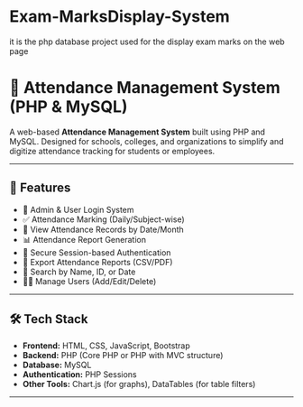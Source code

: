 # Exam-MarksDisplay-System
it is the php database project used for the display exam marks on the web page
# 📘 Attendance Management System (PHP & MySQL)

A web-based **Attendance Management System** built using PHP and MySQL. Designed for schools, colleges, and organizations to simplify and digitize attendance tracking for students or employees.

---

## 🚀 Features

- 👤 Admin & User Login System
- ✅ Attendance Marking (Daily/Subject-wise)
- 📅 View Attendance Records by Date/Month
- 📊 Attendance Report Generation
- 🔐 Secure Session-based Authentication
- 📁 Export Attendance Reports (CSV/PDF)
- 🔎 Search by Name, ID, or Date
- 🧑‍💼 Manage Users (Add/Edit/Delete)

---

## 🛠️ Tech Stack

- **Frontend:** HTML, CSS, JavaScript, Bootstrap
- **Backend:** PHP (Core PHP or PHP with MVC structure)
- **Database:** MySQL
- **Authentication:** PHP Sessions
- **Other Tools:** Chart.js (for graphs), DataTables (for table filters)

---



